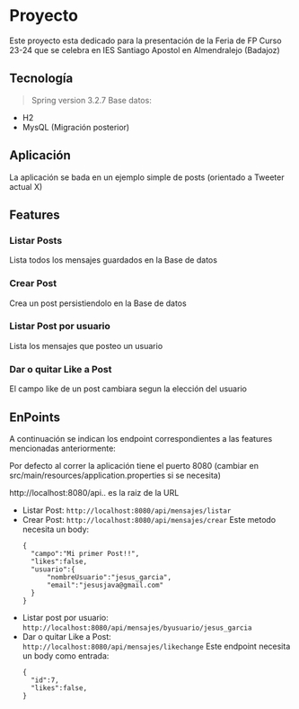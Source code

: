 # Proyecto

Este proyecto esta dedicado para la presentación de la Feria de FP Curso 23-24 que se celebra en IES Santiago Apostol en Almendralejo (Badajoz)

## Tecnología 

 > Spring version 3.2.7
 > Base datos: 
  - H2
  - MysQL (Migración posterior) 

## Aplicación 

La aplicación se bada en un ejemplo simple de posts (orientado a Tweeter actual X)

## Features

### Listar Posts

Lista todos los mensajes guardados en la Base de datos

### Crear Post

Crea un post persistiendolo en la Base de datos

### Listar Post por usuario

Lista los mensajes que posteo un usuario

### Dar o quitar Like a Post

El campo like de un post cambiara segun la elección del usuario

## EnPoints

A continuación se indican los endpoint correspondientes a las features mencionadas anteriormente:

Por defecto al correr la aplicación tiene el puerto 8080 (cambiar en src/main/resources/application.properties si se necesita)

http://localhost:8080/api.. es la raiz de la URL

- Listar Post:
    `http://localhost:8080/api/mensajes/listar`
- Crear Post:
   `http://localhost:8080/api/mensajes/crear`
   Este metodo necesita un body:
  ```
  {
    "campo":"Mi primer Post!!",
    "likes":false,
    "usuario":{
        "nombreUsuario":"jesus_garcia",
        "email":"jesusjava@gmail.com"
    }
  }
  ```
- Listar post por usuario:
  `http://localhost:8080/api/mensajes/byusuario/jesus_garcia`
- Dar o quitar Like a Post:
  `http://localhost:8080/api/mensajes/likechange`
  Este endpoint necesita un body como entrada:
  ```
  {
    "id":7,
    "likes":false,
  }
  ```
